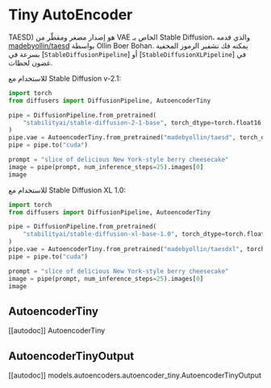 # Tiny AutoEncoder

TAESD) هو إصدار مصغر ومقطّر من VAE الخاص بـ Stable Diffusion، والذي قدمه [madebyollin/taesd](https://github.com/madebyollin/taesd) بواسطة Ollin Boer Bohan. يمكنه فك تشفير الرموز المخفية بسرعة في [`StableDiffusionPipeline`] أو [`StableDiffusionXLPipeline`] في غضون لحظات.

للاستخدام مع Stable Diffusion v-2.1:

```python
import torch
from diffusers import DiffusionPipeline, AutoencoderTiny

pipe = DiffusionPipeline.from_pretrained(
    "stabilityai/stable-diffusion-2-1-base", torch_dtype=torch.float16
)
pipe.vae = AutoencoderTiny.from_pretrained("madebyollin/taesd", torch_dtype=torch.float16)
pipe = pipe.to("cuda")

prompt = "slice of delicious New York-style berry cheesecake"
image = pipe(prompt, num_inference_steps=25).images[0]
image
```

للاستخدام مع Stable Diffusion XL 1.0:

```python
import torch
from diffusers import DiffusionPipeline, AutoencoderTiny

pipe = DiffusionPipeline.from_pretrained(
    "stabilityai/stable-diffusion-xl-base-1.0", torch_dtype=torch.float16
)
pipe.vae = AutoencoderTiny.from_pretrained("madebyollin/taesdxl", torch_dtype=torch.float16)
pipe = pipe.to("cuda")

prompt = "slice of delicious New York-style berry cheesecake"
image = pipe(prompt, num_inference_steps=25).images[0]
image
```

## AutoencoderTiny

[[autodoc]] AutoencoderTiny

## AutoencoderTinyOutput

[[autodoc]] models.autoencoders.autoencoder_tiny.AutoencoderTinyOutput
